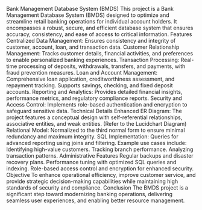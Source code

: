 Bank Management Database System (BMDS)
This project is a Bank Management Database System (BMDS) designed to optimize and streamline retail banking operations for individual account holders. It encompasses a robust, secure, and efficient database system that ensures accuracy, consistency, and ease of access to critical information.
Features
Centralized Data Management: Ensures consistency and integrity of customer, account, loan, and transaction data.
Customer Relationship Management: Tracks customer details, financial activities, and preferences to enable personalized banking experiences.
Transaction Processing: Real-time processing of deposits, withdrawals, transfers, and payments, with fraud prevention measures.
Loan and Account Management: Comprehensive loan application, creditworthiness assessment, and repayment tracking. Supports savings, checking, and fixed deposit accounts.
Reporting and Analytics: Provides detailed financial insights, performance metrics, and regulatory compliance reports.
Security and Access Control: Implements role-based authentication and encryption to safeguard sensitive data.
Technical Details
Enhanced ER Diagram: The project features a conceptual design with self-referential relationships, associative entities, and weak entities. (Refer to the Lucidchart Diagram)
Relational Model: Normalized to the third normal form to ensure minimal redundancy and maximum integrity.
SQL Implementation:
Queries for advanced reporting using joins and filtering.
Example use cases include:
Identifying high-value customers.
Tracking branch performance.
Analyzing transaction patterns.
Administrative Features
Regular backups and disaster recovery plans.
Performance tuning with optimized SQL queries and indexing.
Role-based access control and encryption for enhanced security.
Objective
To enhance operational efficiency, improve customer service, and provide strategic decision-making capabilities while maintaining high standards of security and compliance.
Conclusion
The BMDS project is a significant step toward modernizing banking operations, delivering seamless user experiences, and enabling better resource management.
